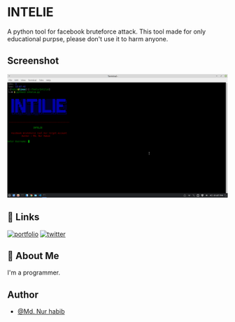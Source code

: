 
# INTELIE

A python tool for facebook bruteforce attack.
This tool made for only educational purpse, please don't use it to harm anyone.

## Screenshot

![App Screenshot](./screenshort.png)


## 🔗 Links
[![portfolio](https://img.shields.io/badge/my_portfolio-000?style=for-the-badge&logo=ko-fi&logoColor=white)](https://www.nurhabib.ml/)
[![twitter](https://img.shields.io/badge/twitter-1DA1F2?style=for-the-badge&logo=twitter&logoColor=white)](https://twitter.com/mdnurhabib)


## 🚀 About Me
I'm a programmer.


## Author

- [@Md. Nur habib](https://www.github.com/nurhabib1)

